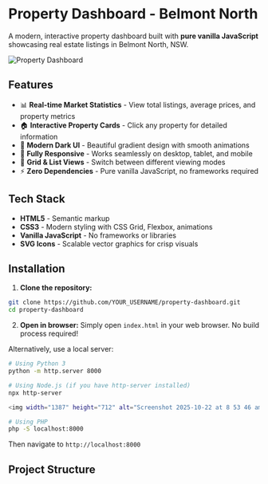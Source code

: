 # Property Dashboard - Belmont North

A modern, interactive property dashboard built with **pure vanilla JavaScript** showcasing real estate listings in Belmont North, NSW.

![Property Dashboard](https://via.placeholder.com/800x400?text=Property+Dashboard)

## Features

- 📊 **Real-time Market Statistics** - View total listings, average prices, and property metrics
- 🏠 **Interactive Property Cards** - Click any property for detailed information
- 🎨 **Modern Dark UI** - Beautiful gradient design with smooth animations
- 📱 **Fully Responsive** - Works seamlessly on desktop, tablet, and mobile
- 🔄 **Grid & List Views** - Switch between different viewing modes
- ⚡ **Zero Dependencies** - Pure vanilla JavaScript, no frameworks required

## Tech Stack

- **HTML5** - Semantic markup
- **CSS3** - Modern styling with CSS Grid, Flexbox, animations
- **Vanilla JavaScript** - No frameworks or libraries
- **SVG Icons** - Scalable vector graphics for crisp visuals

## Installation

1. **Clone the repository:**
```bash
git clone https://github.com/YOUR_USERNAME/property-dashboard.git
cd property-dashboard
```

2. **Open in browser:**
Simply open `index.html` in your web browser. No build process required!

Alternatively, use a local server:
```bash
# Using Python 3
python -m http.server 8000

# Using Node.js (if you have http-server installed)
npx http-server

<img width="1387" height="712" alt="Screenshot 2025-10-22 at 8 53 46 am" src="https://github.com/user-attachments/assets/c1f553b9-15e5-4fc6-8370-74edba22c788" />

# Using PHP
php -S localhost:8000
```

Then navigate to `http://localhost:8000`

## Project Structure
